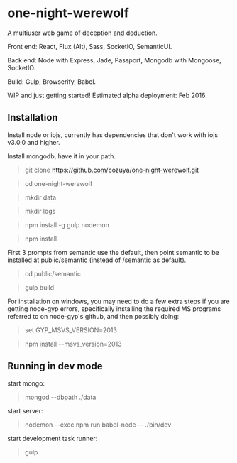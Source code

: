 one-night-werewolf
======================

A multiuser web game of deception and deduction.

Front end: React, Flux (Alt), Sass, SocketIO, SemanticUI.

Back end: Node with Express, Jade, Passport, Mongodb with Mongoose, SocketIO.

Build: Gulp, Browserify, Babel.

WIP and just getting started!  Estimated alpha deployment: Feb 2016.

## Installation ##

Install node or iojs, currently has dependencies that don't work with iojs v3.0.0 and higher.

Install mongodb, have it in your path.

> git clone https://github.com/cozuya/one-night-werewolf.git

> cd one-night-werewolf

> mkdir data

> mkdir logs

> npm install -g gulp nodemon

> npm install

First 3 prompts from semantic use the default, then point semantic to be installed at public/semantic (instead of /semantic as default).

> cd public/semantic

> gulp build

For installation on windows, you may need to do a few extra steps if you are getting node-gyp errors, specifically installing the required MS programs referred to on node-gyp's github, and then possibly doing:

> set GYP_MSVS_VERSION=2013

> npm install --msvs_version=2013

## Running in dev mode ##

start mongo:

> mongod --dbpath ./data

start server:

> nodemon --exec npm run babel-node -- ./bin/dev

start development task runner:

> gulp